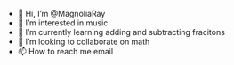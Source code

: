 - 👋 Hi, I’m @MagnoliaRay
- 👀 I’m interested in music
- 🌱 I’m currently learning adding and subtracting fracitons
- 💞️ I’m looking to collaborate on math
- 📫 How to reach me email

<!---
MagnoliaRay/MagnoliaRay is a ✨ special ✨ repository because its `README.md` (this file) appears on your GitHub profile.
You can click the Preview link to take a look at your changes.
--->
